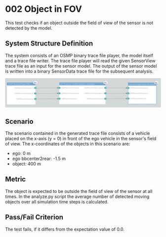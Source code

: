 # 002 Object in FOV

This test checks if an object outside the field of view of the sensor is not detected by the model.

## System Structure Definition

The system consists of an OSMP binary trace file player, the model itself and a trace file writer.
The trace file player will read the given SensorView trace file as an input for the sensor model.
The output of the sensor model is written into a binary SensorData trace file for the subsequent analysis.

<img alt="System Structure" src="system_structure.png" width="600">

## Scenario

The scenario contained in the generated trace file consists of a vehicle placed on the x-axis (y = 0) in front of the ego vehicle in the sensor's field of view.
The x-coordinates of the objects in this scenario are:

- ego: 0 m
- ego bbcenter2rear: -1.5 m
- object: 400 m

## Metric

The object is expected to be outside the field of view of the sensor at all times.
In the analyze.py script the average number of detected moving objects over all simulation time steps is calculated.

## Pass/Fail Criterion

The test fails, if it differs from the expectation value of 0.0.
